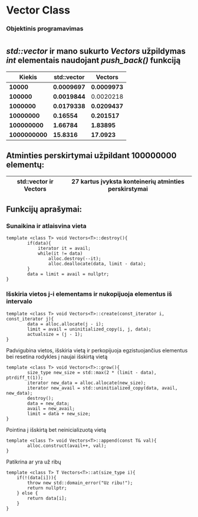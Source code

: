 # Vector Class
### Objektinis programavimas
#
#

## _std::vector_ ir mano sukurto _Vectors_ užpildymas _int_ elementais naudojant _push_back()_ funkciją

| **Kiekis** | **std::vector** | **Vectors** |
|------------|-----------------|-------------|
| **10000** | **0.0009697** | **0.0009973**|
| **100000** | **0.0019844** | 0.0020218 |
| **1000000** | **0.0179338** | **0.0209437** |
| **10000000** | **0.16554** | **0.201517** |
| **100000000** | **1.66784** | **1.83895** |
| **1000000000** | **15.8316** | **17.0923** |

## Atminties perskirtymai užpildant 100000000 elementų:
|**std::vector** ir **Vectors**| **27 kartus įvyksta konteinerių atminties perskirstymai** |
|-|-|

## Funkcijų aprašymai: 
### Sunaikina ir atlaisvina vieta
```
template <class T> void Vectors<T>::destroy(){
        if(data){
            iterator it = avail;
            while(it != data)
                alloc.destroy(--it);
                alloc.deallocate(data, limit - data);
        }
        data = limit = avail = nullptr;
}
```
### Išskiria vietos j-i elementams ir nukopijuoja elementus iš intervalo
```
template <class T> void Vectors<T>::create(const_iterator i, const_iterator j){
        data = alloc.allocate(j - i);
        limit = avail = uninitialized_copy(i, j, data);
        actualsize = (j - 1);
}
```
Padvigubina vietos, išskiria vietą ir perkopijuoja egzistuojančius elementus bei resetina rodykles į naujai išskirtą vietą
```
template <class T> void Vectors<T>::grow(){
        size_type new_size = std::max(2 * (limit - data), ptrdiff_t(1));
        iterator new_data = alloc.allocate(new_size);
        iterator new_avail = std::uninitialized_copy(data, avail, new_data);
        destroy();
        data = new_data;
        avail = new_avail;
        limit = data + new_size;
}
```
Pointina į išskirtą bet neinicializuotą vietą
```
template <class T> void Vectors<T>::append(const T& val){
        alloc.construct(avail++, val);
}
```
Patikrina ar yra už ribų
```
template <class T> T Vectors<T>::at(size_type i){
	if(!(data[i])){
		throw new std::domain_error("Uz ribu!");
		return nullptr;
	} else {
		return data[i];
	}
}
```
